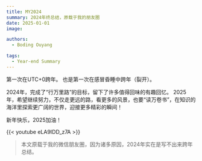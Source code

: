 ```yaml
---
title: MY2024
summary: 2024年终总结，原载于我的朋友圈
date: 2025-01-01
image:

authors:
  - Boding Ouyang

tags:
  - Year-end Summary
---
```


第一次在UTC+0跨年。
也是第一次在感冒昏睡中跨年（裂开）。

2024年，完成了“行万里路”的目标，留下了许多值得回味的有趣回忆。
2025年，希望继续努力，不仅走更远的路，看更多的风景，也要“读万卷书”，在知识的海洋里探索更广阔的世界，迎接更多精彩的瞬间！

新年快乐，2025加油！

{{< youtube eLA9IDD_z7A >}}

> 本文原载于我的微信朋友圈，因为诸多原因，2024年实在是写不出来跨年总结。
